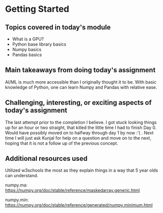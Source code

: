 # Getting Started

## Topics covered in today's module
* What is a GPU? 
* Python base library basics
* Numpy basics
* Pandas basics

## Main takeaways from doing today's assignment
AI/ML is much more accessible than I originally thought it to be. With basic knowledge of Python, one can learn Numpy and Pandas with relative ease.

## Challenging, interesting, or exciting aspects of today's assignment
The last attempt prior to the completion I believe. I got stuck looking things up for an hour or two straight, that killed the little time I had to finish Day 0. Would
  have possibly moved on to halfway through day 1 by now :'( . Next time I will just ask Kunjal for help on a question and move on to the next, hoping that it is not a     follow up of the previous concept.

## Additional resources used 
Utilized w3schools the most as they explain things in a way that 5 year olds can understand.

numpy.ma:
https://numpy.org/doc/stable/reference/maskedarray.generic.html

numpy.min:
https://numpy.org/doc/stable/reference/generated/numpy.minimum.html
